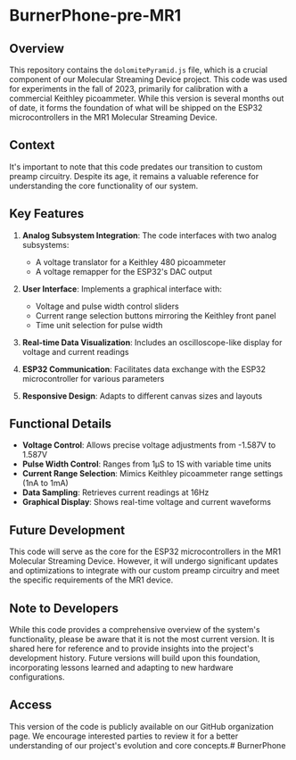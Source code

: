 # BurnerPhone-pre-MR1

## Overview

This repository contains the `dolomitePyramid.js` file, which is a crucial component of our Molecular Streaming Device project. This code was used for experiments in the fall of 2023, primarily for calibration with a commercial Keithley picoammeter. While this version is several months out of date, it forms the foundation of what will be shipped on the ESP32 microcontrollers in the MR1 Molecular Streaming Device.

## Context

It's important to note that this code predates our transition to custom preamp circuitry. Despite its age, it remains a valuable reference for understanding the core functionality of our system.

## Key Features

1. **Analog Subsystem Integration**: The code interfaces with two analog subsystems:
   - A voltage translator for a Keithley 480 picoammeter
   - A voltage remapper for the ESP32's DAC output

2. **User Interface**: Implements a graphical interface with:
   - Voltage and pulse width control sliders
   - Current range selection buttons mirroring the Keithley front panel
   - Time unit selection for pulse width

3. **Real-time Data Visualization**: Includes an oscilloscope-like display for voltage and current readings

4. **ESP32 Communication**: Facilitates data exchange with the ESP32 microcontroller for various parameters

5. **Responsive Design**: Adapts to different canvas sizes and layouts

## Functional Details

- **Voltage Control**: Allows precise voltage adjustments from -1.587V to 1.587V
- **Pulse Width Control**: Ranges from 1µS to 1S with variable time units
- **Current Range Selection**: Mimics Keithley picoammeter range settings (1nA to 1mA)
- **Data Sampling**: Retrieves current readings at 16Hz
- **Graphical Display**: Shows real-time voltage and current waveforms

## Future Development

This code will serve as the core for the ESP32 microcontrollers in the MR1 Molecular Streaming Device. However, it will undergo significant updates and optimizations to integrate with our custom preamp circuitry and meet the specific requirements of the MR1 device.

## Note to Developers

While this code provides a comprehensive overview of the system's functionality, please be aware that it is not the most current version. It is shared here for reference and to provide insights into the project's development history. Future versions will build upon this foundation, incorporating lessons learned and adapting to new hardware configurations.

## Access

This version of the code is publicly available on our GitHub organization page. We encourage interested parties to review it for a better understanding of our project's evolution and core concepts.# BurnerPhone
